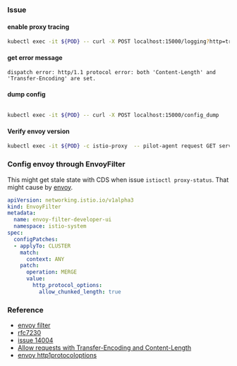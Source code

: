 ### Issue
#### enable proxy tracing
```bash
kubectl exec -it ${POD} -- curl -X POST localhost:15000/logging?http=tracing
```
#### get error message
```
dispatch error: http/1.1 protocol error: both 'Content-Length' and 'Transfer-Encoding' are set.
```
#### dump config
```bash

kubectl exec -it ${POD} -- curl -X POST localhost:15000/config_dump
```
#### Verify envoy version
```bash
kubectl exec -it ${POD} -c istio-proxy  -- pilot-agent request GET server_info --log_as_json | jq {version}
```

### Config envoy through EnvoyFilter
This might get stale state with CDS when issue `istioctl proxy-status`.
That might cause by [envoy](https://github.com/envoyproxy/envoy/blob/main/source/common/upstream/upstream_impl.cc#L704-L710).

```yaml
apiVersion: networking.istio.io/v1alpha3
kind: EnvoyFilter
metadata:
  name: envoy-filter-developer-ui
  namespace: istio-system
spec:
  configPatches:
  - applyTo: CLUSTER
    match:
      context: ANY
    patch:
      operation: MERGE
      value:
        http_protocol_options:
          allow_chunked_length: true
```

### Reference
* [envoy filter](https://www.envoyproxy.io/docs/envoy/latest/api-v3/config/filter/filter)
* [rfc7230](https://datatracker.ietf.org/doc/html/rfc7230#section-3.3.3)
* [issue 14004](https://github.com/envoyproxy/envoy/issues/14004)
* [Allow requests with Transfer-Encoding and Content-Length](https://github.com/envoyproxy/envoy/pull/12349)
* [envoy http1protocoloptions](https://www.envoyproxy.io/docs/envoy/latest/api-v3/config/core/v3/protocol.proto#config-core-v3-http1protocoloptions)
